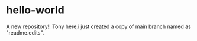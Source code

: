 # hello-world
A new repository!!
Tony here,i just created a copy of main branch named as "readme.edits".
